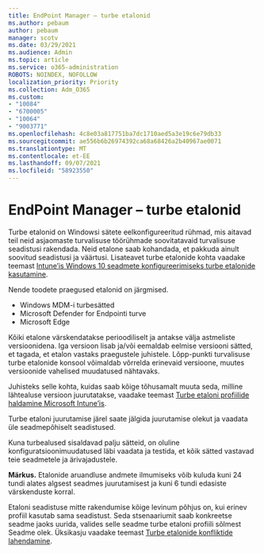```yaml
---
title: EndPoint Manager – turbe etalonid
ms.author: pebaum
author: pebaum
manager: scotv
ms.date: 03/29/2021
ms.audience: Admin
ms.topic: article
ms.service: o365-administration
ROBOTS: NOINDEX, NOFOLLOW
localization_priority: Priority
ms.collection: Adm_O365
ms.custom:
- "10084"
- "6700005"
- "10064"
- "9003771"
ms.openlocfilehash: 4c8e03a817751ba7dc1710aed5a3e19c6e79db33
ms.sourcegitcommit: ae556b6b26974392ca68a68426a2b40967ae0071
ms.translationtype: MT
ms.contentlocale: et-EE
ms.lasthandoff: 09/07/2021
ms.locfileid: "58923550"
---
```

# <a name="endpoint-manager---security-baselines"></a>EndPoint Manager – turbe etalonid

Turbe etalonid on Windowsi sätete eelkonfigureeritud rühmad, mis aitavad teil neid asjaomaste turvalisuse töörühmade soovitatavaid turvalisuse seadistusi rakendada. Neid etalone saab kohandada, et pakkuda ainult soovitud seadistusi ja väärtusi. Lisateavet turbe etalonide kohta vaadake teemast [Intune’is Windows 10 seadmete konfigureerimiseks turbe etalonide kasutamine](https://docs.microsoft.com/mem/intune/protect/security-baselines).

Nende toodete praegused etalonid on järgmised.

- Windows MDM-i turbesätted
- Microsoft Defender for Endpointi turve
- Microsoft Edge

Kõiki etalone värskendatakse perioodiliselt ja antakse välja astmeliste versioonidena. Iga versioon lisab ja/või eemaldab eelmise versiooni sätted, et tagada, et etalon vastaks praegustele juhistele. Lõpp-punkti turvalisuse turbe etalonide konsool võimaldab võrrelda erinevaid versioone, muutes versioonide vahelised muudatused nähtavaks.

Juhisteks selle kohta, kuidas saab kõige tõhusamalt muuta seda, milline lähtealuse versioon juurutatakse, vaadake teemast [Turbe etaloni profiilide haldamine Microsoft Intune’is](https://docs.microsoft.com/mem/intune/protect/security-baselines-configure).

Turbe etaloni juurutamise järel saate jälgida juurutamise olekut ja vaadata üle seadmepõhiselt seadistused.

Kuna turbealused sisaldavad palju sätteid, on oluline konfiguratsioonimuudatused läbi vaadata ja testida, et kõik sätted vastavad teie seadmetele ja ärivajadustele.

**Märkus.** Etalonide aruandluse andmete ilmumiseks võib kuluda kuni 24 tundi alates algsest seadmes juurutamisest ja kuni 6 tundi edasiste värskenduste korral. 

Etaloni seadistuse mitte rakendumise kõige levinum põhjus on, kui erinev profiil kasutab sama seadistust. Seda stsenaariumit saab konkreetse seadme jaoks uurida, valides selle seadme turbe etaloni profiili sõlmest Seadme olek. Üksikasju vaadake teemast [Turbe etalonide konfliktide lahendamine](https://docs.microsoft.com/mem/intune/protect/security-baselines-monitor#resolve-conflicts-for-security-baselines).